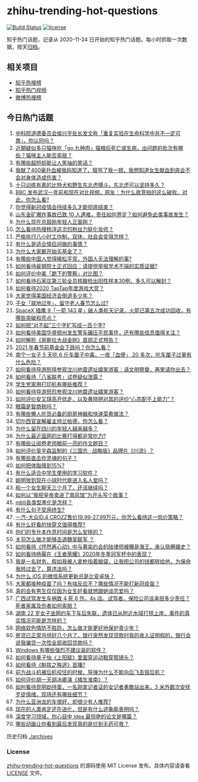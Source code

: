 # zhihu-trending-hot-questions

[![Build Status](https://github.com/justjavac/zhihu-trending-hot-questions/workflows/ci/badge.svg?branch=master)](https://github.com/justjavac/zhihu-trending-hot-questions/actions)
[![license](https://img.shields.io/github/license/justjavac/zhihu-trending-hot-questions)](https://github.com/justjavac/zhihu-trending-hot-questions/blob/master/LICENSE)

知乎热门话题，记录从 2020-11-24 日开始的知乎热门话题。每小时抓取一次数据，按天[归档](./archives)。

## 相关项目

- [知乎热搜榜](https://github.com/justjavac/zhihu-trending-top-search)
- [知乎热门视频](https://github.com/justjavac/zhihu-trending-hot-video)
- [微博热搜榜](https://github.com/justjavac/weibo-trending-hot-search)

## 今日热门话题

<!-- BEGIN -->
<!-- 最后更新时间 Tue Jan 26 2021 06:13:37 GMT+0800 (CST) -->
1. [中科院道德委员会侯兴宇处长发文称「重复实验在生命科学中并不一定可靠」，你认同吗？](https://www.zhihu.com/question/441079956)
1. [近期疑似多只猫咪吃「go 九种肉」猫粮后死亡或生病，出问题的批次有哪些？猫咪主人能否索赔？](https://www.zhihu.com/question/380058906)
1. [有哪些超短却能让人笑抽的笑话？](https://www.zhihu.com/question/40173466)
1. [我献了400毫升血被我妈知道了，狠骂了我一顿，我想知道女生献血到底会不会对身体造成伤害？](https://www.zhihu.com/question/433360504)
1. [十只训练有素的比特犬和野生东北虎搏斗，东北虎可以坚持多久？](https://www.zhihu.com/question/440430411)
1. [BBC 发布武汉一年前和现在对比视频，网友：为什么故意拍的这么破败。对此，你怎么看?](https://www.zhihu.com/question/440241502)
1. [你觉得新冠疫情会持续多久才能彻底结束？](https://www.zhihu.com/question/435771594)
1. [山东金矿爆炸事故已致 10 人遇难，责任如何界定？如何避免此类事故发生？](https://www.zhihu.com/question/441130462)
1. [为什么现在总鼓励年轻人正面刚？](https://www.zhihu.com/question/440608876)
1. [怎么看待热搜杨洋这次怼粉丝力挺化妆师？](https://www.zhihu.com/question/441140743)
1. [严格执行八小时工作制，双休，社会会变得怎样？](https://www.zhihu.com/question/401128014)
1. [有什么是适合情侣间做的事情？](https://www.zhihu.com/question/23415480)
1. [为什么大家都开始买基金了？](https://www.zhihu.com/question/440302773)
1. [有哪些中国人觉得稀松平常，外国人无法理解的事?](https://www.zhihu.com/question/435879884)
1. [如何看待裴钢院士正式回应：请提供举报学术不端的实质证据?](https://www.zhihu.com/question/441180206)
1. [如何评价中美「跪下的警察」对比图？](https://www.zhihu.com/question/441025450)
1. [如何看待石家庄第三轮全员核酸检出阳性样本30例，多久可以解封？](https://www.zhihu.com/question/440730211)
1. [如何看待2020 TapTap年度游戏大赏？](https://www.zhihu.com/question/440609958)
1. [大家觉得美国经济会倒退多少年？](https://www.zhihu.com/question/438772689)
1. [子女「就地过年」，留守老人春节怎么过?](https://www.zhihu.com/question/440331426)
1. [SpaceX 猎鹰 9「一箭 143 星」破人类航天记录，火箭已第五次成功回收，有哪些突破和亮点？](https://www.zhihu.com/question/441030340)
1. [如何把“对不起”三个字扩写成一百个字?](https://www.zhihu.com/question/429428461)
1. [如何看待美国华盛顿州发生警车碾压平民事件，还有哪些信息值得关注？](https://www.zhihu.com/question/441065641)
1. [如何解析《哥斯拉大战金刚》首部正式预告？](https://www.zhihu.com/question/441039069)
1. [2021 年春节前基金会下跌吗？你怎么看？](https://www.zhihu.com/question/440226647)
1. [南宁一女子 5 天吃 6 斤车厘子中毒，一夜「血便」 20 多次，吃车厘子过量有什么危险？](https://www.zhihu.com/question/441061857)
1. [如何看待导游怒㨃参观汶川地震遗址嬉笑游客：请文明祭奠，再笑请你出去？](https://www.zhihu.com/question/441062228)
1. [如何看待「八省联考」试卷疑似泄露？](https://www.zhihu.com/question/440837838)
1. [学生党家用打印机有哪些推荐？](https://www.zhihu.com/question/265997721)
1. [如何看待导游怒怼参观汶川地震遗址嬉笑游客？](https://www.zhihu.com/question/441061921)
1. [如何评价安又琪高开低走，以及黄晓明对其的评价“心态配不上能力”？](https://www.zhihu.com/question/440643755)
1. [眼霜是智商税吗？](https://www.zhihu.com/question/66532432)
1. [有哪些懒人吃货必备的厨房神器和快速菜肴做法？](https://www.zhihu.com/question/41442148)
1. [切尔西官宣解雇主帅兰帕德，你怎么看？](https://www.zhihu.com/question/441138394)
1. [为什么留在四川的年轻人越来越多？](https://www.zhihu.com/question/440642378)
1. [为什么最近篮网的比赛打得都非常吃力?](https://www.zhihu.com/question/440944263)
1. [有哪些让阅卷老师眼前一亮的作文题目？](https://www.zhihu.com/question/55469482)
1. [如何评价吴宇森监制的《三国志 · 战略版》品牌片《川流》？](https://www.zhihu.com/question/439470277)
1. [有哪些直击你灵魂的句子？](https://www.zhihu.com/question/370580119)
1. [如何把体脂降到15%?](https://www.zhihu.com/question/361928955)
1. [有什么适合中学生使用的学习软件？](https://www.zhihu.com/question/29978072)
1. [姚明放到现在小球时代能进入名人堂吗？](https://www.zhihu.com/question/440892240)
1. [和一个女生聊天三个月了，还该继续吗？](https://www.zhihu.com/question/439898581)
1. [如何以“我把皇帝卖进了南风馆”为开头写个故事？](https://www.zhihu.com/question/439186570)
1. [mbti各类型黑化是怎样？](https://www.zhihu.com/question/345356566)
1. [有什么句子受用终生?](https://www.zhihu.com/question/378654530)
1. [一汽-大众ID.4 CROZZ售价19.99-27.99万元，你怎么看待这一低价策略？](https://www.zhihu.com/question/440178206)
1. [有什么好看的快穿文值得推荐?](https://www.zhihu.com/question/385365674)
1. [你们的专升本作息时间是怎么安排的？](https://www.zhihu.com/question/431415815)
1. [关羽怎么做才能够击退魏吴联军 ？](https://www.zhihu.com/question/436845089)
1. [如何看待《怦然再心动》中与黄奕约会的陆律师被曝是海王，承认隐瞒婚史？](https://www.zhihu.com/question/441067373)
1. [如何看待杨幂在《王者荣耀》2020年冬季冠军杯中的表现？](https://www.zhihu.com/question/441015671)
1. [我是一名财务，假如我被人拿枪指着脑袋，让我把公司的钱都转给他，为保命我转过去了，算违法吗？](https://www.zhihu.com/question/440627820)
1. [为什么 iOS 的微信系统更新总是比安卓快？](https://www.zhihu.com/question/440603875)
1. [大家都接种疫苗了吗？有啥反应不？哪些情况不能打新冠疫苗？](https://www.zhihu.com/question/439302354)
1. [真的会有男生仅仅因为女生好看就想跟她谈恋爱吗？](https://www.zhihu.com/question/433954266)
1. [广西试驾发生车祸致 4 死 6 伤，4s 店、试驾者、保险公司该承担多少责任？死者家属及伤者如何索赔？](https://www.zhihu.com/question/440955191)
1. [湖南 22 岁女子坐网约车下车后失联，遗体已从附近水域打捞上岸，事件的真实情况可能是怎样的？](https://www.zhihu.com/question/441051026)
1. [网络软色情防不胜防，怎么做才能更好地保护青少年？](https://www.zhihu.com/question/440682621)
1. [房贷已正常月供好几个月了，银行突然发现贷款时我的收入证明假的，银行会说我骗贷一次性全部收回贷款吗？](https://www.zhihu.com/question/439954077)
1. [Windows 有哪些强烈不建议装的软件？](https://www.zhihu.com/question/392313958)
1. [如何看待章子怡《上阳赋》里面穿运动鞋穿帮镜头？](https://www.zhihu.com/question/440278109)
1. [如何看待《魁拔之殊途》首播?](https://www.zhihu.com/question/439768034)
1. [前方战斗机被后机咬住的时候，导弹为什么不能向后飞击毁后机？](https://www.zhihu.com/question/440057766)
1. [如何评价胡一天胡冰卿演《橘生淮南》？](https://www.zhihu.com/question/304306329)
1. [如何看待昆明劫持案，一名刚拿记者证的女记者勇敢站出来，3 米外数次安抚歹徒情绪，现场还有哪些细节？](https://www.zhihu.com/question/440760904)
1. [为什么亚洲龙的车很好，却很少有人推荐?](https://www.zhihu.com/question/428132982)
1. [现在的人类肯定还在进化，但是有什么迹象能表明吗？](https://www.zhihu.com/question/440336198)
1. [深度学习领域，你心目中 idea 最惊艳的论文是哪篇？](https://www.zhihu.com/question/440729199)
1. [哪些动画让你看到最后发现真的是烂到无药可救？](https://www.zhihu.com/question/437447428)
<!-- END -->

历史归档 [./archives](./archives)

### License

[zhihu-trending-hot-questions](https://github.com/justjavac/zhihu-trending-hot-questions) 的源码使用 MIT License 发布。具体内容请查看 [LICENSE](./LICENSE) 文件。
